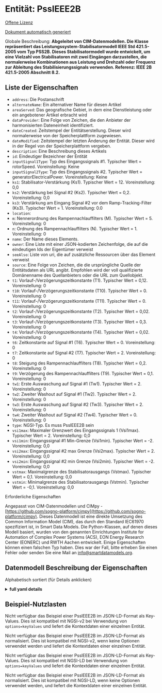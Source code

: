 Entität: PssIEEE2B  
==================  
[Offene Lizenz](https://github.com/smart-data-models//dataModel.EnergyCIM/blob/master/PssIEEE2B/LICENSE.md)  
[Dokument automatisch generiert](https://docs.google.com/presentation/d/e/2PACX-1vTs-Ng5dIAwkg91oTTUdt8ua7woBXhPnwavZ0FxgR8BsAI_Ek3C5q97Nd94HS8KhP-r_quD4H0fgyt3/pub?start=false&loop=false&delayms=3000#slide=id.gb715ace035_0_60)  
Globale Beschreibung: **Abgeleitet von CIM-Datenmodellen. Die Klasse repräsentiert das Leistungssystem-Stabilisatormodell IEEE Std 421.5-2005 vom Typ PSS2B. Dieses Stabilisatormodell wurde entwickelt, um eine Vielzahl von Stabilisatoren mit zwei Eingängen darzustellen, die normalerweise Kombinationen aus Leistung und Drehzahl oder Frequenz zur Ableitung des Stabilisierungssignals verwenden.  Referenz: IEEE 2B 421.5-2005 Abschnitt 8.2.**  

## Liste der Eigenschaften  

- `address`: Die Postanschrift  - `alternateName`: Ein alternativer Name für diesen Artikel  - `areaServed`: Das geografische Gebiet, in dem eine Dienstleistung oder ein angebotener Artikel erbracht wird  - `dataProvider`: Eine Folge von Zeichen, die den Anbieter der harmonisierten Dateneinheit identifiziert.  - `dateCreated`: Zeitstempel der Entitätserstellung. Dieser wird normalerweise von der Speicherplattform zugewiesen.  - `dateModified`: Zeitstempel der letzten Änderung der Entität. Dieser wird in der Regel von der Speicherplattform vergeben.  - `description`: Eine Beschreibung dieses Artikels  - `id`: Eindeutiger Bezeichner der Entität  - `inputSignal1Type`: Typ des Eingangssignals #1.  Typischer Wert = rotorSpeed. Voreinstellung: Keine  - `inputSignal2Type`: Typ des Eingangssignals #2.  Typischer Wert = generatorElectricalPower. Voreinstellung: Keine  - `ks1`: Stabilisator-Verstärkung (Ks1).  Typischer Wert = 12. Voreinstellung: 0,0  - `ks2`: Verstärkung bei Signal #2 (Ks2).  Typischer Wert = 0,2. Voreinstellung: 0,0  - `ks3`: Verstärkung am Eingang Signal #2 vor dem Ramp-Tracking-Filter (Ks3).  Typischer Wert = 1. Voreinstellung: 0.0  - `location`:   - `m`: Nennerordnung des Rampennachlauffilters (M).  Typischer Wert = 5. Voreinstellung: 0  - `n`: Ordnung des Rampennachlauffilters (N).  Typischer Wert = 1. Voreinstellung: 0  - `name`: Der Name dieses Elements.  - `owner`: Eine Liste mit einer JSON-kodierten Zeichenfolge, die auf die eindeutigen Ids der Eigentümer verweist  - `seeAlso`: Liste von uri, die auf zusätzliche Ressourcen über das Element verweist  - `source`: Eine Folge von Zeichen, die die ursprüngliche Quelle der Entitätsdaten als URL angibt. Empfohlen wird der voll qualifizierte Domänenname des Quellanbieters oder die URL zum Quellobjekt.  - `t1`: Vorlauf-/Verzögerungszeitkonstante (T1).  Typischer Wert = 0,12. Voreinstellung: 0  - `t10`: Vorlauf-/Verzögerungszeitkonstante (T10).  Typischer Wert = 0. Voreinstellung: 0  - `t11`: Vorlauf-/Verzögerungszeitkonstante (T11).  Typischer Wert = 0. Voreinstellung: 0  - `t2`: Vorlauf-/Verzögerungszeitkonstante (T2).  Typischer Wert = 0,02. Voreinstellung: 0  - `t3`: Vorlauf-/Verzögerungszeitkonstante (T3).  Typischer Wert = 0,3. Voreinstellung: 0  - `t4`: Vorlauf-/Verzögerungszeitkonstante (T4).  Typischer Wert = 0,02. Voreinstellung: 0  - `t6`: Zeitkonstante auf Signal #1 (T6).  Typischer Wert = 0. Voreinstellung: 0  - `t7`: Zeitkonstante auf Signal #2 (T7).  Typischer Wert = 2. Voreinstellung: 0  - `t8`: Steigung des Rampennachlauffilters (T8).  Typischer Wert = 0,2. Voreinstellung: 0  - `t9`: Verzögerung des Rampennachlauffilters (T9).  Typischer Wert = 0,1. Voreinstellung: 0  - `tw1`: Erste Auswaschung auf Signal #1 (Tw1).  Typischer Wert = 2. Voreinstellung: 0  - `tw2`: Zweiter Washout auf Signal #1 (Tw2).  Typischer Wert = 2. Voreinstellung: 0  - `tw3`: Erste Auswaschung auf Signal #2 (Tw3).  Typischer Wert = 2. Voreinstellung: 0  - `tw4`: Zweiter Washout auf Signal #2 (Tw4).  Typischer Wert = 0. Voreinstellung: 0  - `type`: NGSI-Typ. Es muss PssIEEE2B sein  - `vsi1max`: Maximaler Grenzwert des Eingangssignals 1 (Vsi1max).  Typischer Wert = 2. Voreinstellung: 0,0  - `vsi1min`: Eingangssignal #1 Min-Grenze (Vsi1min).  Typischer Wert = -2. Voreinstellung: 0,0  - `vsi2max`: Eingangssignal #2 max Grenze (Vsi2max).  Typischer Wert = 2. Voreinstellung: 0,0  - `vsi2min`: Eingangssignal #2 min Grenze (Vsi2min).  Typischer Wert = -2. Voreinstellung: 0,0  - `vstmax`: Maximalgrenze des Stabilisatorausgangs (Vstmax).  Typischer Wert = 0,1. Voreinstellung: 0,0  - `vstmin`: Minimalgrenze des Stabilisatorausgangs (Vstmin).  Typischer Wert = -0,1. Voreinstellung: 0,0    
Erforderliche Eigenschaften  
Angepasst von CIM-Datenmodellen und CIMpy - [https://github.com/sogno-platform/cimpy](https://github.com/sogno-platform/cimpy). Dieses Datenmodell ist eine direkte Umsetzung des Common Information Model (CIM), das durch den Standard IEC61970 spezifiziert ist, in Smart Data Models. Die Python-Klassen, auf denen dieses Modell basiert, wurden von den genannten Einrichtungen Institute for Automation of Complex Power Systems (ACS), EON Energy Research Center (EONERC) und RWTH Aachen entwickelt. Einige Eigenschaften können einen falschen Typ haben. Dies war der Fall, bitte erheben Sie einen Fehler oder senden Sie eine Mail an info@smartdatamodels.org.  
## Datenmodell Beschreibung der Eigenschaften  
Alphabetisch sortiert (für Details anklicken)  
<details><summary><strong>full yaml details</strong></summary>    
```yaml  
PssIEEE2B:    
  description: 'Adapted from CIM data models. The class represents IEEE Std 421.5-2005 type PSS2B power system stabilizer model. This stabilizer model is designed to represent a variety of dual-input stabilizers, which normally use combinations of power and speed or frequency to derive the stabilizing signal.  Reference: IEEE 2B 421.5-2005 Section 8.2.'    
  properties:    
    address:    
      description: 'The mailing address'    
      properties:    
        addressCountry:    
          description: 'Property. The country. For example, Spain. Model:''https://schema.org/addressCountry'''    
          type: string    
        addressLocality:    
          description: 'Property. The locality in which the street address is, and which is in the region. Model:''https://schema.org/addressLocality'''    
          type: string    
        addressRegion:    
          description: 'Property. The region in which the locality is, and which is in the country. Model:''https://schema.org/addressRegion'''    
          type: string    
        postOfficeBoxNumber:    
          description: 'Property. The post office box number for PO box addresses. For example, 03578. Model:''https://schema.org/postOfficeBoxNumber'''    
          type: string    
        postalCode:    
          description: 'Property. The postal code. For example, 24004. Model:''https://schema.org/https://schema.org/postalCode'''    
          type: string    
        streetAddress:    
          description: 'Property. The street address. Model:''https://schema.org/streetAddress'''    
          type: string    
      type: Property    
      x-ngsi:    
        model: https://schema.org/address    
    alternateName:    
      description: 'An alternative name for this item'    
      type: Property    
    areaServed:    
      description: 'The geographic area where a service or offered item is provided'    
      type: Property    
      x-ngsi:    
        model: https://schema.org/Text    
    dataProvider:    
      description: 'A sequence of characters identifying the provider of the harmonised data entity.'    
      type: Property    
    dateCreated:    
      description: 'Entity creation timestamp. This will usually be allocated by the storage platform.'    
      format: date-time    
      type: Property    
    dateModified:    
      description: 'Timestamp of the last modification of the entity. This will usually be allocated by the storage platform.'    
      format: date-time    
      type: Property    
    description:    
      description: 'A description of this item'    
      type: Property    
    id:    
      anyOf: &pssieee2b_-_properties_-_owner_-_items_-_anyof    
        - description: 'Property. Identifier format of any NGSI entity'    
          maxLength: 256    
          minLength: 1    
          pattern: ^[\w\-\.\{\}\$\+\*\[\]`|~^@!,:\\]+$    
          type: string    
        - description: 'Property. Identifier format of any NGSI entity'    
          format: uri    
          type: string    
      description: 'Unique identifier of the entity'    
      type: Property    
    inputSignal1Type:    
      description: "Type of input signal #1.  Typical Value = rotorSpeed. Default: None"    
      type: number    
      x-ngsi:    
        model: https://schema.org/Number    
    inputSignal2Type:    
      description: "Type of input signal #2.  Typical Value = generatorElectricalPower. Default: None"    
      type: number    
      x-ngsi:    
        model: https://schema.org/Number    
    ks1:    
      description: 'Stabilizer gain (Ks1).  Typical Value = 12. Default: 0.0'    
      type: number    
      x-ngsi:    
        model: https://schema.org/Number    
    ks2:    
      description: "Gain on signal #2 (Ks2).  Typical Value = 0.2. Default: 0.0"    
      type: number    
      x-ngsi:    
        model: https://schema.org/Number    
    ks3:    
      description: "Gain on signal #2 input before ramp-tracking filter (Ks3).  Typical Value = 1. Default: 0.0"    
      type: number    
      x-ngsi:    
        model: https://schema.org/Number    
    location:    
      $id: https://geojson.org/schema/Geometry.json    
      $schema: "http://json-schema.org/draft-07/schema#"    
      oneOf:    
        - properties:    
            bbox:    
              items:    
                type: number    
              minItems: 4    
              type: array    
            coordinates:    
              items:    
                type: number    
              minItems: 2    
              type: array    
            type:    
              enum:    
                - Point    
              type: string    
          required:    
            - type    
            - coordinates    
          title: 'GeoJSON Point'    
          type: object    
        - properties:    
            bbox:    
              items:    
                type: number    
              minItems: 4    
              type: array    
            coordinates:    
              items:    
                items:    
                  type: number    
                minItems: 2    
                type: array    
              minItems: 2    
              type: array    
            type:    
              enum:    
                - LineString    
              type: string    
          required:    
            - type    
            - coordinates    
          title: 'GeoJSON LineString'    
          type: object    
        - properties:    
            bbox:    
              items:    
                type: number    
              minItems: 4    
              type: array    
            coordinates:    
              items:    
                items:    
                  items:    
                    type: number    
                  minItems: 2    
                  type: array    
                minItems: 4    
                type: array    
              type: array    
            type:    
              enum:    
                - Polygon    
              type: string    
          required:    
            - type    
            - coordinates    
          title: 'GeoJSON Polygon'    
          type: object    
        - properties:    
            bbox:    
              items:    
                type: number    
              minItems: 4    
              type: array    
            coordinates:    
              items:    
                items:    
                  type: number    
                minItems: 2    
                type: array    
              type: array    
            type:    
              enum:    
                - MultiPoint    
              type: string    
          required:    
            - type    
            - coordinates    
          title: 'GeoJSON MultiPoint'    
          type: object    
        - properties:    
            bbox:    
              items:    
                type: number    
              minItems: 4    
              type: array    
            coordinates:    
              items:    
                items:    
                  items:    
                    type: number    
                  minItems: 2    
                  type: array    
                minItems: 2    
                type: array    
              type: array    
            type:    
              enum:    
                - MultiLineString    
              type: string    
          required:    
            - type    
            - coordinates    
          title: 'GeoJSON MultiLineString'    
          type: object    
        - properties:    
            bbox:    
              items:    
                type: number    
              minItems: 4    
              type: array    
            coordinates:    
              items:    
                items:    
                  items:    
                    items:    
                      type: number    
                    minItems: 2    
                    type: array    
                  minItems: 4    
                  type: array    
                type: array    
              type: array    
            type:    
              enum:    
                - MultiPolygon    
              type: string    
          required:    
            - type    
            - coordinates    
          title: 'GeoJSON MultiPolygon'    
          type: object    
      title: 'GeoJSON Geometry'    
    m:    
      description: 'Denominator order of ramp tracking filter (M).  Typical Value = 5. Default: 0'    
      type: number    
      x-ngsi:    
        model: https://schema.org/Number    
    n:    
      description: 'Order of ramp tracking filter (N).  Typical Value = 1. Default: 0'    
      type: number    
      x-ngsi:    
        model: https://schema.org/Number    
    name:    
      description: 'The name of this item.'    
      type: Property    
    owner:    
      description: 'A List containing a JSON encoded sequence of characters referencing the unique Ids of the owner(s)'    
      items:    
        anyOf: *pssieee2b_-_properties_-_owner_-_items_-_anyof    
        description: 'Property. Unique identifier of the entity'    
      type: Property    
    seeAlso:    
      description: 'list of uri pointing to additional resources about the item'    
      oneOf:    
        - items:    
            format: uri    
            type: string    
          minItems: 1    
          type: array    
        - format: uri    
          type: string    
      type: Property    
    source:    
      description: 'A sequence of characters giving the original source of the entity data as a URL. Recommended to be the fully qualified domain name of the source provider, or the URL to the source object.'    
      type: Property    
    t1:    
      description: 'Lead/lag time constant (T1).  Typical Value = 0.12. Default: 0'    
      type: number    
      x-ngsi:    
        model: https://schema.org/Number    
    t10:    
      description: 'Lead/lag time constant (T10).  Typical Value = 0. Default: 0'    
      type: number    
      x-ngsi:    
        model: https://schema.org/Number    
    t11:    
      description: 'Lead/lag time constant (T11).  Typical Value = 0. Default: 0'    
      type: number    
      x-ngsi:    
        model: https://schema.org/Number    
    t2:    
      description: 'Lead/lag time constant (T2).  Typical Value = 0.02. Default: 0'    
      type: number    
      x-ngsi:    
        model: https://schema.org/Number    
    t3:    
      description: 'Lead/lag time constant (T3).  Typical Value = 0.3. Default: 0'    
      type: number    
      x-ngsi:    
        model: https://schema.org/Number    
    t4:    
      description: 'Lead/lag time constant (T4).  Typical Value = 0.02. Default: 0'    
      type: number    
      x-ngsi:    
        model: https://schema.org/Number    
    t6:    
      description: "Time constant on signal #1 (T6).  Typical Value = 0. Default: 0"    
      type: number    
      x-ngsi:    
        model: https://schema.org/Number    
    t7:    
      description: "Time constant on signal #2 (T7).  Typical Value = 2. Default: 0"    
      type: number    
      x-ngsi:    
        model: https://schema.org/Number    
    t8:    
      description: 'Lead of ramp tracking filter (T8).  Typical Value = 0.2. Default: 0'    
      type: number    
      x-ngsi:    
        model: https://schema.org/Number    
    t9:    
      description: 'Lag of ramp tracking filter (T9).  Typical Value = 0.1. Default: 0'    
      type: number    
      x-ngsi:    
        model: https://schema.org/Number    
    tw1:    
      description: "First washout on signal #1 (Tw1).  Typical Value = 2. Default: 0"    
      type: number    
      x-ngsi:    
        model: https://schema.org/Number    
    tw2:    
      description: "Second washout on signal #1 (Tw2).  Typical Value = 2. Default: 0"    
      type: number    
      x-ngsi:    
        model: https://schema.org/Number    
    tw3:    
      description: "First washout on signal #2 (Tw3).  Typical Value = 2. Default: 0"    
      type: number    
      x-ngsi:    
        model: https://schema.org/Number    
    tw4:    
      description: "Second washout on signal #2 (Tw4).  Typical Value = 0. Default: 0"    
      type: number    
      x-ngsi:    
        model: https://schema.org/Number    
    type:    
      description: 'NGSI type. It has to be PssIEEE2B'    
      enum:    
        - PssIEEE2B    
      type: Property    
    vsi1max:    
      description: "Input signal #1 max limit (Vsi1max).  Typical Value = 2. Default: 0.0"    
      type: number    
      x-ngsi:    
        model: https://schema.org/Number    
    vsi1min:    
      description: "Input signal #1 min limit (Vsi1min).  Typical Value = -2. Default: 0.0"    
      type: number    
      x-ngsi:    
        model: https://schema.org/Number    
    vsi2max:    
      description: "Input signal #2 max limit (Vsi2max).  Typical Value = 2. Default: 0.0"    
      type: number    
      x-ngsi:    
        model: https://schema.org/Number    
    vsi2min:    
      description: "Input signal #2 min limit (Vsi2min).  Typical Value = -2. Default: 0.0"    
      type: number    
      x-ngsi:    
        model: https://schema.org/Number    
    vstmax:    
      description: 'Stabilizer output max limit (Vstmax).  Typical Value = 0.1. Default: 0.0'    
      type: number    
      x-ngsi:    
        model: https://schema.org/Number    
    vstmin:    
      description: 'Stabilizer output min limit (Vstmin).  Typical Value = -0.1. Default: 0.0'    
      type: number    
      x-ngsi:    
        model: https://schema.org/Number    
  required: []    
  type: object    
```  
</details>    
## Beispiel-Nutzlasten  
Nicht verfügbar das Beispiel einer PssIEEE2B im JSON-LD-Format als Key-Values. Dies ist kompatibel mit NGSI-v2 bei Verwendung von `options=keyValues` und liefert die Kontextdaten einer einzelnen Entität.  
Nicht verfügbar das Beispiel einer PssIEEE2B im JSON-LD-Format als normalisiert. Dies ist kompatibel mit NGSI-v2, wenn keine Optionen verwendet werden und liefert die Kontextdaten einer einzelnen Entität.  
Nicht verfügbar das Beispiel einer PssIEEE2B im JSON-LD-Format als Key-Values. Dies ist kompatibel mit NGSI-LD bei Verwendung von `options=keyValues` und liefert die Kontextdaten einer einzelnen Entität.  
Nicht verfügbar das Beispiel einer PssIEEE2B im JSON-LD-Format als normalisiert. Dies ist kompatibel mit NGSI-LD, wenn keine Optionen verwendet werden, und liefert die Kontextdaten einer einzelnen Entität.  
